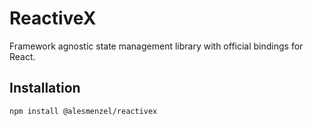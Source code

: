 # ReactiveX

Framework agnostic state management library with official bindings for React.

## Installation

```bash
npm install @alesmenzel/reactivex
```
